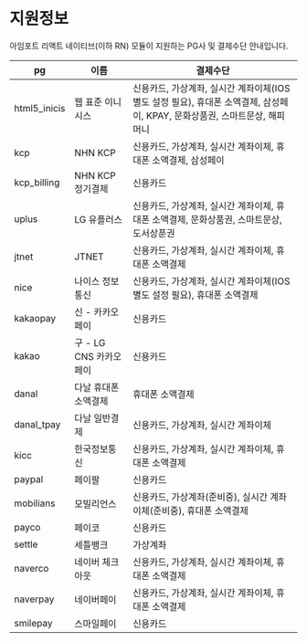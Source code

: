 # 지원정보

아임포트 리액트 네이티브(이하 RN) 모듈이 지원하는 PG사 및 결제수단 안내입니다.

| pg           | 이름                 |  결제수단                                                                                          |  
| ------------ | ------------------- | ------------------------------------------------------------------------------------------------ | 
| html5_inicis | 웹 표준 이니시스        | 신용카드, 가상계좌, 실시간 계좌이체(IOS 별도 설정 필요), 휴대폰 소액결제, 삼성페이, KPAY, 문화상품권, 스마트문상, 해피머니 |
| kcp          | NHN KCP             | 신용카드, 가상계좌, 실시간 계좌이체, 휴대폰 소액결제, 삼성페이                                                 |
| kcp_billing  | NHN KCP 정기결제      | 신용카드                                                                                           |
| uplus        | LG 유플러스           | 신용카드, 가상계좌, 실시간 계좌이체, 휴대폰 소액결제, 문화상품권, 스마트문상, 도서상푼권                              |
| jtnet        | JTNET               | 신용카드, 가상계좌, 실시간 계좌이체, 휴대폰 소액결제                                                         |
| nice         | 나이스 정보통신         | 신용카드, 가상계좌, 실시간 계좌이체(IOS 별도 설정 필요), 휴대폰 소액결제                                        |
| kakaopay     | 신 - 카카오페이        | 신용카드                                                                                           |
| kakao        | 구 - LG CNS 카카오페이 | 신용카드                                                                                           |
| danal        | 다날 휴대폰 소액결제     | 휴대폰 소액결제                                                                                     |
| danal_tpay   | 다날 일반결제          | 신용카드, 가상계좌, 실시간 계좌이체                                                 |
| kicc         | 한국정보통신           | 신용카드, 가상계좌, 실시간 계좌이체, 휴대폰 소액결제                                                         |
| paypal       | 페이팔               | 신용카드                                                                                           |
| mobilians    | 모빌리언스            | 신용카드, 가상계좌(준비중), 실시간 계좌이체(준비중), 휴대폰 소액결제                                             |
| payco        | 페이코               | 신용카드                                                                                           |
| settle       | 세틀뱅크             | 가상계좌                                                                                            |
| naverco      | 네이버 체크아웃        | 신용카드, 가상계좌, 실시간 계좌이체, 휴대폰 소액결제                                                          |
| naverpay     | 네이버페이            | 신용카드, 가상계좌, 실시간 계좌이체, 휴대폰 소액결제                                                          |
| smilepay     | 스마일페이            | 신용카드                                                                                            |